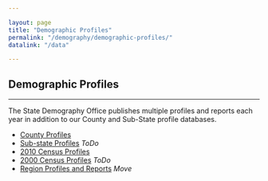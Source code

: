 ```yaml
---

layout: page
title: "Demographic Profiles"
permalink: "/demography/demographic-profiles/"
datalink: "/data"

---
```


## Demographic Profiles

- - -

The State Demography Office publishes multiple profiles and reports each year in addition to our County and Sub-State profile databases.

- [County Profiles](/population/data/county-profile#county-demographic-profiles)
- [Sub-state Profiles](https://dola.colorado.gov/demog_webapps/psr_parameters.jsf) *ToDo*
- [2010 Census Profiles](/census-acs/2010-census-data#census-data-for-colorado-2010)
- [2000 Census Profiles](https://dola.colorado.gov/dlg/demog/census_profiles.html) *ToDo*
- [Region Profiles and Reports](https://dola.colorado.gov/dlg/demog/region_profiles.html) *Move*